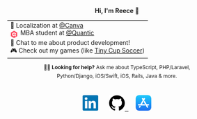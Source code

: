 <p align="center"><b>Hi, I'm Reece 👋</b></p>

<!-- General -->
<table align="center">
  <tbody><tr><td>
    🔭 Localization at <a href="https://github.com/Canva">@Canva</a><br/>
    <sub><sub><img alt="Quantic" width="16.5px" src="https://raw.githubusercontent.com/reececomo/reececomo/main/assets/quantic-sbt.png" />&nbsp;</sub></sub> MBA student at <a href="https://quantic.edu/">@Quantic</a><br/>
    💬 Chat to me about product development!<br/>
    🎮 Check out my games (like <a href="https://apps.apple.com/au/app/tiny-cup-world-soccer/id1599875896">Tiny Cup Soccer</a>)<br/>
  </td></tr></tbody>
</table>

<!-- Tech Stack -->
<p align="center">
  <sup>🧑‍💻 <b>Looking for help?</b> Ask me about TypeScript, PHP/Laravel,<br/> Python/Django, iOS/Swift, iOS, Rails, Java & more.</sup>
</p>

<!-- Links -->
<p align="center">
  <kbd><br/>
    &nbsp;
    <!-- LinkedIn -->
    <a href="https://www.linkedin.com/in/reececomo/"><!--
      --><img alt="LinkedIn" width="36px" src="https://raw.githubusercontent.com/reececomo/reececomo/main/assets/linkedin.png" /><!--
    --></a>
    &nbsp;
    <!-- GitHub -->
    <a href="https://github.com/reececomo"><!--
      --><picture><!--
        --><source media="(prefers-color-scheme: dark)" srcset="https://raw.githubusercontent.com/reececomo/reececomo/main/assets/github-w.png"><!--
        --><img alt="GitHub" width="36px" src="https://raw.githubusercontent.com/reececomo/reececomo/main/assets/github.png" />
      </picture><!--
    --></a>
    &nbsp;
    <!-- App Store -->
    <a href="https://apps.apple.com/au/developer/playmatic-pty-ltd/id1486480408"><!--
      --><img alt="App Store" width="36px" src="https://raw.githubusercontent.com/reececomo/reececomo/main/assets/apple-appstore.png" /><!--
    --></a>
    &nbsp;
    <br/>
    &nbsp;
  </kbd>
</p>
